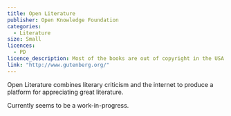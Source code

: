 ```yaml
---
title: Open Literature
publisher: Open Knowledge Foundation
categories: 
  - Literature
size: Small
licences: 
  - PD
licence_description: Most of the books are out of copyright in the USA. Other jurisdictions may vary.
link: "http://www.gutenberg.org/"
---
```


Open Literature combines literary criticism and the internet to produce a platform for appreciating great literature.

Currently seems to be a work-in-progress.
